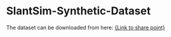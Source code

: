 # SlantSim-Synthetic-Dataset
The dataset can be downloaded from here: [{Link to share point}](https://indianinstituteofscience-my.sharepoint.com/:f:/g/personal/qiranuls_iisc_ac_in/EgoGuLe7h0lOrz-Nf_vJQMQB2Yz1MDoL5XLSKHo-rFUjNg?e=QeIuz9)



